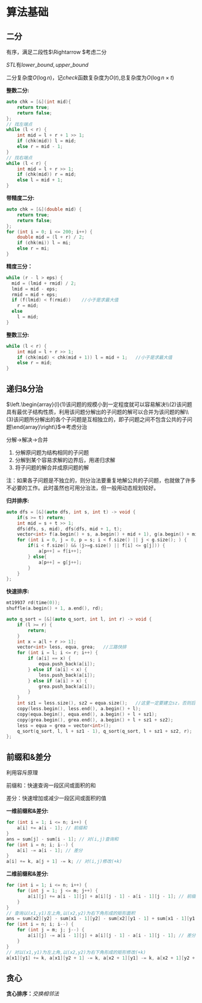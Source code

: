 # 算法基础

## 二分

有序，满足二段性$\Rightarrow $考虑二分

$STL$有$lower\_bound,upper\_bound$

二分复杂度$O(\log n)$，记$check$函数复杂度为$O(t)$,总复杂度为$O(\log n\times t)$

**整数二分:**

```cpp
auto chk = [&](int mid){
    return true;
    return false;
};
// 找左端点
while (l < r) {
    int mid = l + r + 1 >> 1;
    if (chk(mid)) l = mid;
    else r = mid - 1;
}
// 找右端点
while (l < r) {
    int mid = l + r >> 1;
    if (chk(mid)) r = mid;
    else l = mid + 1;
}
```

**带精度二分:**

```cpp
auto chk = [&](double mid) {
    return true;
    return false;
};
for (int i = 0; i <= 200; i++) {
    double mid = (l + r) / 2;
    if (chk(mi)) l = mi;
    else r = mi;
}
```

**精度三分：**

```cpp
while (r - l > eps) {
  mid = (lmid + rmid) / 2;
  lmid = mid - eps;
  rmid = mid + eps;
  if (f(lmid) < f(rmid))	//小于是求最大值
    r = mid;
  else
    l = mid;
}
```

**整数三分:**

```cpp
while (l < r) {
    int mid = l + r >> 1;
    if (chk(mid) < chk(mid + 1)) l = mid + 1;	//小于是求最大值
    else r = mid;
}
```

## 递归&分治

$\left.\begin{array}{l}(1)该问题的规模小到一定程度就可以容易解决\\(2)该问题具有最优子结构性质，利用该问题分解出的子问题的解可以合并为该问题的解\\(3)该问题所分解出的各个子问题是互相独立的，即子问题之间不包含公共的子问题\end{array}\right\}$$\Rightarrow$考虑分治

分解$\to$解决$\to$合并

1. 分解原问题为结构相同的子问题
2. 分解到某个容易求解的边界后，用递归求解
3. 将子问题的解合并成原问题的解

注：如果各子问题是不独立的，则分治法要重复地解公共的子问题，也就做了许多不必要的工作。此时虽然也可用分治法，但一般用动态规划较好。

**归并排序:**

```cpp
auto dfs = [&](auto dfs, int s, int t) -> void {
    if(s >= t) return;
    int mid = s + t >> 1;
    dfs(dfs, s, mid), dfs(dfs, mid + 1, t);
    vector<int> f(a.begin() + s, a.begin() + mid + 1), g(a.begin() + mid + 1, a.begin() + t + 1);
    for (int i = 0, j = 0, p = s; i < f.size() || j < g.size(); ) {
        if(i < f.size() && (j>=g.size() || f[i] <= g[j])) {
            a[p++] = f[i++];
        } else{
            a[p++] = g[j++];
        }
    }
};
```

**快速排序:**

```cpp
mt19937 rd(time(0));
shuffle(a.begin() + 1, a.end(), rd);

auto q_sort = [&](auto q_sort, int l, int r) -> void {
    if (l >= r) {
        return;
    }
    int x = a[l + r >> 1];
    vector<int> less, equa, grea;   //三路快排
    for (int i = l; i <= r; i++) {
        if (a[i] == x) {
            equa.push_back(a[i]);
        } else if (a[i] < x) {
            less.push_back(a[i]);
        } else if (a[i] > x) {
            grea.push_back(a[i]);
        }
    }
    int sz1 = less.size(), sz2 = equa.size();   //这里一定要建立sz，否则后面清空less的时候递归时less.size()有问题
    copy(less.begin(), less.end(), a.begin() + l);
    copy(equa.begin(), equa.end(), a.begin() + l + sz1);
    copy(grea.begin(), grea.end(), a.begin() + l + sz1 + sz2);
    less = equa = grea = vector<int>();
    q_sort(q_sort, l, l + sz1 - 1), q_sort(q_sort, l + sz1 + sz2, r);
};
```

## 前缀和&差分

利用容斥原理

前缀和：快速查询一段区间或面积的和

差分：快速增加或减少一段区间或面积的值

**一维前缀和&差分:**

```cpp
for (int i = 1; i <= n; i++) {
    a[i] += a[i - 1]; // 前缀和
}
ans = sum[j] - sum[i - 1]; // 对(i,j)查询和
for (int i = n; i; i--) {
    a[i] -= a[i - 1]; // 差分
}
a[i] += k, a[j + 1] -= k; // 对(i,j)修改(+k)
```

**二维前缀和&差分:**

```cpp
for (int i = 1; i <= n; i++) {
    for (int j = 1; j <= m; j++) {
        a[i][j] += a[i - 1][j] + a[i][j - 1] - a[i - 1][j - 1]; // 前缀和
    }
}
// 查询以(x1,y1)左上角,以(x2,y2)为右下角形成的矩形面积
ans = sum[x2][y2] - sum[x1 - 1][y2] - sum[x2][y1 - 1] + sum[x1 - 1][y1 - 1];
for (int i = n; i; i--) {
    for (int j = m; j; j--) {
        a[i][j] -= a[i - 1][j] + a[i][j - 1] - a[i - 1][j - 1]; // 差分
    }
}
// 对以(x1,y1)为左上角,以(x2,y2)为右下角形成的矩形修改(+k)
a[x1][y1] += k, a[x1][y2 + 1] -= k, a[x2 + 1][y1] -= k, a[x2 + 1][y2 + 1] += k;
```

## 贪心

**贪心排序：**$交换相邻法$